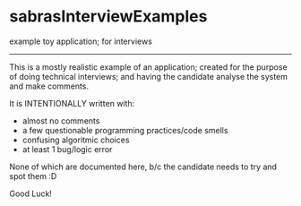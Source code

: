 sabrasInterviewExamples
=======================

example toy application; for interviews

---------------------------
This is a mostly realistic example of an application; created for the purpose of doing technical interviews;
and having the candidate analyse the system and make comments.

It is INTENTIONALLY written with: 
* almost no comments
* a few questionable programming practices/code smells
* confusing algoritmic choices
* at least 1 bug/logic error

None of which are documented here, b/c the candidate needs to try and spot them :D

Good Luck!
